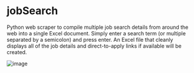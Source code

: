# jobSearch

Python web scraper to compile multiple job search details from around the web into a single Excel document. Simply enter a search term (or multiple separated by a semicolon) and press enter. An Excel file that cleanly displays all of the job details and direct-to-apply links if available will be created.

![image](https://user-images.githubusercontent.com/1645830/88484066-f2188480-cf39-11ea-8156-37c3c5469543.png)

